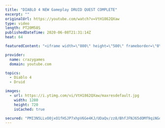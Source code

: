 ```yaml
---
title: "DIABLO 4 NEW Gameplay DRUID QUEST COMPLETE"
excerpt: ""
originalUrl: https://youtube.com/watch?v=VtH1862QXaw
type: video
length: PT20M58S
publishedDateTime: 2020-06-08T21:31:14Z
heat: 64

featuredContent: "<iframe width=\"800\" height=\"500\" frameborder=\"0\" src=\"https://www.youtube.com/embed/VtH1862QXaw\" allow=\"accelerometer; autoplay; encrypted-media; gyroscope; picture-in-picture\" allowfullscreen></iframe>"

provider:
  name: crazygames
  domain: youtube.com

topics:
  - Diablo 4
  - Druid

images:
  - url: https://i.ytimg.com/vi/VtH1862QXaw/maxresdefault.jpg
    width: 1280
    height: 720
    isCached: true

secured: "PMI3N5LLvO0jxO1fHSJP7xhpV6Ge4KJ/UDaQv/zz8/BhfJFNJ65dOMf9qiNGo4As9D6cIbZVJhn2QQAYKilOae2gvlBwkuF6x0urUFF99U+qk1BC5QdmbVztNU79EcfBwYPwLX1dzlhP4WXGc3JXxXBRrjib4dzEjWkwFF4Woi8kjVcFfr84NdQR1Hnfo/xM9vV6DMV6Dwu9UUNCnOvbX5DmxWq80RMUt7uQtT5mAVqrpaGLv1OXnVQrw6wGt4/AFQj+4eyB8BSzy/Y0I5TZuJOFJxxPOw9zcYCfcR2nLjwqeGxULgP8up1rfNs5nl5h9kBoufjOyAL1ciAi47vm3n6DE/1dcyN4CcM2caJeaCjEjUeDkH0+vdZik/AzGzuRQ9KbyW3T+j+q1IytTVlAObwCy0xvLvoYo8+5a77/JH8=;ENTdzvd/Zvv6i6uIh6hwHQ=="
---
```


